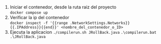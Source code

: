 1. Iniciar el contenedor, desde la ruta raiz del proyecto  
`docker compose up`
2. Verificar la ip del contenedor  
`docker inspect -f '{{range .NetworkSettings.Networks}}{{.IPAddress}}{{end}}' <nombre_del_contenedor_o_ID>`  
3. Ejecuta la aplicacion
`./compilerun.sh JRollBack.java` 
`.\compilerun.bat .\JRollBack.java`

